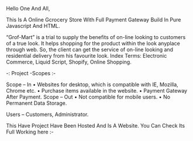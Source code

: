Hello One And All, 

This Is A Online Gcrocery Store With Full Payment Gateway Build In Pure Javascript And HTML.

“Grof-Mart” is a trial to supply the benefits of on-line 
looking to customers of a true look. It helps shopping for the product within the look anyplace 
through web. So, the client can get the service of on-line looking and residential delivery from 
his favourite look. Index Terms: Electronic Commerce, Liquid Script, Shopify, Online Shopping.

-: Project -Scopes :- 

Scope – In 
        • Websites for desktop, which is compatible with IE, Mozilla, Chrome etc.
        • Purchase items available in the website.
        • Payment Gateway After Payment.
 Scope – Out 
      • Not compatible for mobile users.
      • No Permanent Data Storage.
      
 Users – Customers, Administrator.
 
 This Have Project Have Been Hosted And Is A Website. 
 You Can Check Its Full Working here :-

 

